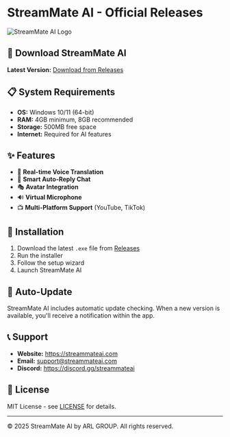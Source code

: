 # StreamMate AI - Official Releases

![StreamMate AI Logo](https://via.placeholder.com/400x100/1877F2/FFFFFF?text=StreamMate+AI)

## 🚀 Download StreamMate AI

**Latest Version:** [Download from Releases](https://github.com/USERNAME/streammate-releases/releases/latest)

## 📋 System Requirements

- **OS:** Windows 10/11 (64-bit)
- **RAM:** 4GB minimum, 8GB recommended
- **Storage:** 500MB free space
- **Internet:** Required for AI features

## ✨ Features

- 🎤 **Real-time Voice Translation**
- 🤖 **Smart Auto-Reply Chat**
- 🎭 **Avatar Integration**
- 🔊 **Virtual Microphone**
- 📺 **Multi-Platform Support** (YouTube, TikTok)

## 📖 Installation

1. Download the latest `.exe` file from [Releases](https://github.com/USERNAME/streammate-releases/releases)
2. Run the installer
3. Follow the setup wizard
4. Launch StreamMate AI

## 🔄 Auto-Update

StreamMate AI includes automatic update checking. When a new version is available, you'll receive a notification within the app.

## 📞 Support

- **Website:** https://streammateai.com
- **Email:** support@streammateai.com
- **Discord:** https://discord.gg/streammateai

## 📄 License

MIT License - see [LICENSE](LICENSE) for details.

---

© 2025 StreamMate AI by ARL GROUP. All rights reserved.
